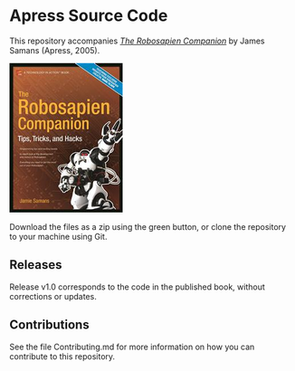# Apress Source Code

This repository accompanies [*The Robosapien Companion*](http://www.apress.com/9781590595268) by James Samans (Apress, 2005).

![Cover image](9781590595268.jpg)

Download the files as a zip using the green button, or clone the repository to your machine using Git.

## Releases

Release v1.0 corresponds to the code in the published book, without corrections or updates.

## Contributions

See the file Contributing.md for more information on how you can contribute to this repository.
